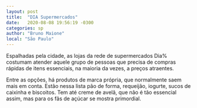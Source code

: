 ```yaml
---
layout: post
title:  "DIA Supermercados"
date:   2020-08-08 19:56:19 -0300
categories: sp
author: "Bruno Maione"
local: "São Paulo"
---
```

Espalhadas pela cidade, as lojas da rede de supermercados Dia% costumam atender aquele grupo de pessoas que precisa de compras rápidas de itens essenciais, na maioria da vezes, a preços atraentes.

Entre as opções, há produtos de marca própria, que normalmente saem mais em conta. Estão nessa lista pão de forma, requeijão, iogurte, sucos de caixinha e biscoitos. Tem até creme de avelã, que não é tão essencial assim, mas para os fãs de açúcar se mostra primordial. 
